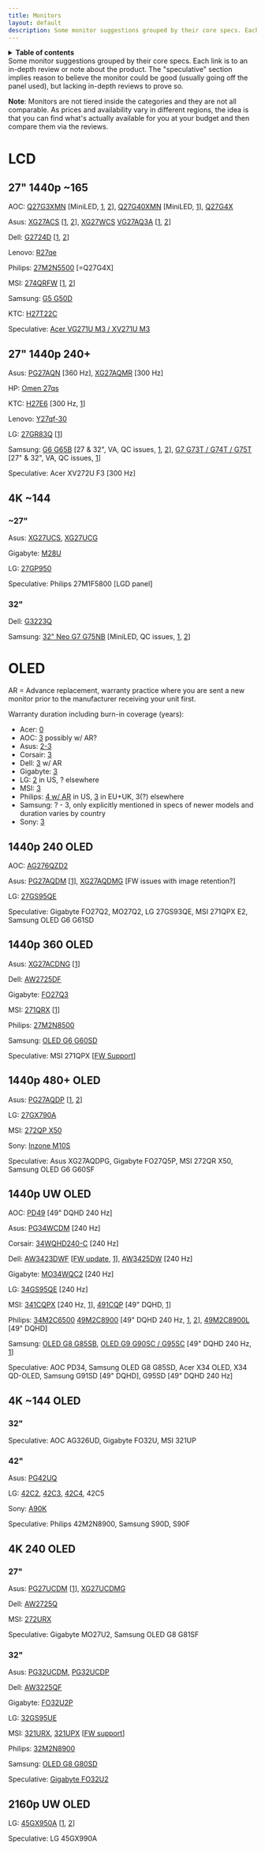 ```yaml
---
title: Monitors
layout: default
description: Some monitor suggestions grouped by their core specs. Each link is to an in-depth review or note about the product. The "speculative" section implies reason to believe the monitor could be good (usually going off the panel used), but lacking in-depth reviews to prove so.
---
```

<details closed markdown="block">
  <summary>
    <b>Table of contents</b>
  </summary>
  {: .text-delta }
- TOC
{:toc}
</details>
Some monitor suggestions grouped by their core specs. Each link is to an in-depth review or note about the product. The "speculative" section implies reason to believe the monitor could be good (usually going off the panel used), but lacking in-depth reviews to prove so.

**Note**: Monitors are not tiered inside the categories and they are not all comparable. As prices and availability vary in different regions, the idea is that you can find what's actually available for you at your budget and then compare them via the reviews.

# LCD

## 27" 1440p ~165

AOC: [Q27G3XMN](<https://www.youtube.com/watch?v=XbQ8Pe4WVxc>) [MiniLED, [1](<https://www.rtings.com/monitor/reviews/aoc/q27g3xmn>), [2](<https://tftcentral.co.uk/reviews/aoc-q27g3xmn>)], [Q27G40XMN](<https://www.youtube.com/watch?v=dDOybDnJ9cM>) [MiniLED, [1](<https://www.rtings.com/monitor/reviews/aoc/q27g40xmn>)], [Q27G4X](<https://www.youtube.com/watch?v=Ix9jwP_q_IM>)

Asus: [XG27ACS](<https://www.youtube.com/watch?v=cXgvP84g2BU>) [[1](<https://www.rtings.com/monitor/reviews/asus/rog-strix-xg27acs>), [2](<https://www.youtube.com/watch?v=G2T1wNu6Q6Y>)], [XG27WCS](<https://www.youtube.com/watch?v=heD3VTJvKAo>) [VG27AQ3A](<https://www.youtube.com/watch?v=jogkXwQwQI4>) [[1](<https://www.youtube.com/watch?v=__WHIe_KPXY>), [2](<https://www.youtube.com/watch?v=X39gYoif7Jk>)]

Dell: [G2724D](<https://www.youtube.com/watch?v=pw9ByU6AOd8>) [[1](<https://www.rtings.com/monitor/reviews/dell/g2724d>), [2](<https://www.youtube.com/watch?v=7Bj59SEc3f8>)]

Lenovo: [R27qe](<https://www.youtube.com/watch?v=PcUNbfsOrQM>)

Philips: [27M2N5500](<https://www.youtube.com/watch?v=ElbQ5WiO95c>) [=Q27G4X]

MSI: [274QRFW](<https://hardwareand.co/dossiers/peripheriques/analyse-le-moniteur-mag-274qrfw-de-chez-msi>) [[1](<https://youtu.be/Gt12D4TUnUU?t=6m47s>), [2](<https://www.youtube.com/watch?v=mTM136IQiNQ>)]

Samsung: [G5 G50D](<https://www.rtings.com/monitor/reviews/samsung/odyssey-g5-g50d-s27dg50>)

KTC: [H27T22C](<https://youtu.be/hkPUK8FM_VQ>)

Speculative: [Acer VG271U M3 / XV271U M3](<https://discord.com/channels/286168815585198080/873056765367955478/1293533301968994307>)

## 27" 1440p 240+

Asus: [PG27AQN](<https://www.youtube.com/watch?v=eYFtLBM3a78>) [360 Hz], [XG27AQMR](<https://www.youtube.com/watch?v=Wik4DhEaj_8>) [300 Hz]

HP: [Omen 27qs](<https://www.rtings.com/monitor/reviews/hp/omen-27qs>)

KTC: [H27E6](<https://www.displayninja.com/ktc-h27e6-review/>) [300 Hz, [1](<https://www.bilibili.com/video/BV1RJmiYQEkX/>)]

Lenovo: [Y27qf-30](<https://www.youtube.com/watch?v=GofFvSYi1CQ>)

LG: [27GR83Q](<https://www.youtube.com/watch?v=Z-1zV7MYT4U>) [[1](<https://www.youtube.com/watch?v=IEv895dnoVY>)]

Samsung: [G6 G65B](<https://www.rtings.com/monitor/reviews/samsung/odyssey-g6-s32bg65>) [27 & 32", VA, QC issues, [1](<https://www.youtube.com/watch?v=lqblkGhMwq4>), [2](<https://www.typectechreviews.com/post/samsung-odyssey-g6-g65b-gaming-monitor-review>)], [G7 G73T / G74T / G75T](<https://www.youtube.com/watch?v=go1qsBetgV0>) [27" & 32", VA, QC issues, [1](<https://www.rtings.com/monitor/reviews/samsung/odyssey-g7-c32g75t>)] 

Speculative: Acer XV272U F3 [300 Hz]

## 4K ~144

### ~27"

Asus: [XG27UCS](<https://www.youtube.com/watch?v=7c_SW4539Lk>), [XG27UCG](<https://www.youtube.com/watch?v=rVYVDODQmQ8>)

Gigabyte: [M28U](<https://www.youtube.com/watch?v=xnJjuQdQiyo>)

LG: [27GP950](<https://www.rtings.com/monitor/reviews/lg/27gp950-b>)

Speculative: Philips 27M1F5800 [LGD panel]

### 32"

Dell: [G3223Q](<https://www.rtings.com/monitor/reviews/dell/g3223q>)

Samsung: [32" Neo G7 G75NB](<https://www.youtube.com/watch?v=SMcABSuKAK0>) [MiniLED, QC issues, [1](<https://www.rtings.com/monitor/reviews/samsung/odyssey-neo-g7-s32bg75>), [2](<https://pcmonitors.info/reviews/samsung-odyssey-neo-g7-s32bg75/>)]

# OLED

AR = Advance replacement, warranty practice where you are sent a new monitor prior to the manufacturer receiving your unit first.

Warranty duration including burn-in coverage (years):
- Acer: [0](<https://images.acer.com/is/content/acer/Acer_MON_WTY_DOC_3_YR_MICI_US_CA_MX_LA_46.AD159.003_040213pdf>)
- AOC: [3](<https://aoc.com/us/gaming/aoc-oled>) possibly w/ AR?
- Asus: [2-3](<https://www.asus.com/us/support/faq/1051914/>)
- Corsair: [3](<https://www.corsair.com/us/en/explorer/gamer/monitors/should-i-be-concerned-about-burn-in-on-my-corsair-oled-monitor/>)
- Dell: [3](<https://tftcentral.co.uk/news/improvements-in-oled-care-features-allow-manufacturers-to-offer-added-burn-in-warranty-cover>) w/ AR
- Gigabyte: [3](<https://www.gigabyte.com/Press/News/2154>)
- LG: [2](<https://www.theverge.com/23827701/lg-oled-burn-in-warranty-two-desktop-monitor-windows>) in US, ? elsewhere 
- MSI: [3](<https://www.msi.com/news/detail/3-Year-Burn-in-Warranty-for-MSI-OLED-Monitors-143207>)
- Philips: [4 w/ AR](<https://www.usa.philips.com/c-w/support-home/warranty/warranty-bl.html>) in US, [3](<https://www.evnia.philips>) in EU+UK, 3(?) elsewhere
- Samsung: ? - 3, only explicitly mentioned in specs of newer models and duration varies by country
- Sony: [3](<https://www.hdtvtest.co.uk/news/sony-offers-three-year-burn-in-warranty-cover-for-oled-monitors>)

## 1440p 240 OLED

AOC: [AG276QZD2](<https://www.youtube.com/watch?v=7tXNC-rFs1g>)

Asus: [PG27AQDM](<https://www.youtube.com/watch?v=R0AkfhZp70w>) [[1](<https://www.youtube.com/watch?v=CqRT06hFDL8>)], [XG27AQDMG](<https://www.youtube.com/watch?v=4OD1Gml24gI>) [FW issues with image retention?]

LG: [27GS95QE](<https://www.rtings.com/monitor/reviews/lg/27gs95qe-b>)

Speculative: Gigabyte FO27Q2, MO27Q2, LG 27GS93QE, MSI 271QPX E2, Samsung OLED G6 G61SD

## 1440p 360 OLED

Asus: [XG27ACDNG](<https://www.youtube.com/watch?v=3jjFoEi0zDA>) [[1](<https://www.rtings.com/monitor/reviews/asus/rog-strix-oled-xg27acdng>)]

Dell: [AW2725DF](<https://www.youtube.com/watch?v=0ssesoCm4lU>)

Gigabyte: [FO27Q3](<https://www.youtube.com/watch?v=Je2WdeqaHto>)

MSI: [271QRX](<https://www.youtube.com/watch?v=XgtzP5Xs1aI>) [[1](<https://www.youtube.com/watch?v=-BcXYC9ANxE>)]

Philips: [27M2N8500](<https://www.youtube.com/watch?v=k7fe2KeD25g>)

Samsung: [OLED G6 G60SD](<https://www.rtings.com/monitor/reviews/samsung/odyssey-oled-g6-g60sd-s27dg60>)

Speculative: MSI 271QPX [[FW Support](<https://www.msi.com/news/detail/MAG-321UPX-QD-OLED-and-MAG-271QPX-QD-OLED-Support-Firmware-Update-143951>)]

## 1440p 480+ OLED

Asus: [PG27AQDP](<https://www.youtube.com/watch?v=fLekvkdOQvI>) [[1](<https://www.rtings.com/monitor/reviews/asus/rog-swift-oled-pg27aqdp>), [2](<https://tftcentral.co.uk/reviews/asus-rog-swift-pg27aqdp>)]

LG: [27GX790A](<https://www.rtings.com/monitor/reviews/lg/27gx790a-b>)

MSI: [272QP X50](<https://www.youtube.com/watch?v=gIFPzQ5L-ZM>)

Sony: [Inzone M10S](<https://www.rtings.com/monitor/reviews/sony/inzone-m10s>)

Speculative: Asus XG27AQDPG, Gigabyte FO27Q5P, MSI 272QR X50, Samsung OLED G6 G60SF

## 1440p UW OLED

AOC: [PD49](<https://tftcentral.co.uk/reviews/aoc-agon-pro-porsche-design-pd49>) [49" DQHD 240 Hz]

Asus: [PG34WCDM](<https://www.rtings.com/monitor/reviews/asus/rog-swift-oled-pg34wcdm>) [240 Hz]

Corsair: [34WQHD240-C](<https://www.youtube.com/watch?v=_5gInzdwoQs>) [240 Hz]

Dell: [AW3423DWF](<https://www.youtube.com/watch?v=b0aLF3KVOTQ>) [[FW update](<https://www.youtube.com/watch?v=jTvqGFBPIw4>), [1](<https://www.rtings.com/monitor/reviews/dell/alienware-aw3423dwf>)], [AW3425DW](<https://www.youtube.com/watch?v=ct3ojXNkq8Q>) [240 Hz]

Gigabyte: [MO34WQC2](<https://www.youtube.com/watch?v=AaHOcqinQBI>) [240 Hz]

LG: [34GS95QE](<https://www.rtings.com/monitor/reviews/lg/34gs95qe-b>) [240 Hz]

MSI: [341CQPX](<https://www.youtube.com/watch?v=YYCKQ2Pcgw0>) [240 Hz, [1](<https://tftcentral.co.uk/reviews/msi-mpg-341cqpx-qd-oled>)], [491CQP](<https://www.youtube.com/watch?v=IPgb7xaW6B0>) [49" DQHD, [1](<https://www.youtube.com/watch?v=xDYc6_jIDec>)]

Philips: [34M2C6500](<https://www.youtube.com/watch?v=iPCvktwPp60>) [49M2C8900](<https://www.youtube.com/watch?v=Pe4hfsUeHks>) [49" DQHD 240 Hz, [1](<https://www.youtube.com/watch?v=31lzfW_vjKM>), [2](<https://www.kitguru.net/peripherals/dominic-moass/philips-evnia-49m2c8900-review-240hz-qd-oled-super-ultrawide/all/1/>)], [49M2C8900L](<https://www.youtube.com/watch?v=-Qbm93I7fi4>) [49" DQHD]

Samsung: [OLED G8 G85SB](<https://www.youtube.com/watch?v=RmDmJ_1SudA>), [OLED G9 G90SC / G95SC](<https://www.youtube.com/watch?v=BSTds2SjxsU>) [49" DQHD 240 Hz, [1](<https://www.rtings.com/monitor/reviews/samsung/odyssey-oled-g9-g95sc-s49cg95>)]

Speculative: AOC PD34, Samsung OLED G8 G85SD, Acer X34 OLED, X34 QD-OLED, Samsung G91SD [49" DQHD], G95SD [49" DQHD 240 Hz]

## 4K ~144 OLED

### 32"

Speculative: AOC AG326UD, Gigabyte FO32U, MSI 321UP

### 42"

Asus: [PG42UQ](<https://www.youtube.com/watch?v=MNBmFJ68SCw>)

LG: [42C2](<https://www.rtings.com/monitor/reviews/lg/42-c2-oled>), [42C3](<https://www.rtings.com/tv/reviews/lg/c3-oled>), [42C4](<https://www.rtings.com/monitor/reviews/lg/42-c4-oled>), 42C5

Sony: [A90K](<https://www.rtings.com/tv/reviews/sony/a90k-oled>)

Speculative: Philips 42M2N8900, Samsung S90D, S90F

## 4K 240 OLED

### 27"

Asus: [PG27UCDM](<https://www.youtube.com/watch?v=tCLxxmULrdY>) [[1](<https://tftcentral.co.uk/reviews/asus-rog-swift-pg27ucdm>)], [XG27UCDMG](<https://www.youtube.com/watch?v=oY2tUxRlQAM>)

Dell: [AW2725Q](<https://www.youtube.com/watch?v=tBjB5ZUAfAE>)

MSI: [272URX](<https://www.youtube.com/watch?v=su7f1Gg6WIE>)

Speculative: Gigabyte MO27U2, Samsung OLED G8 G81SF

### 32"

Asus: [PG32UCDM](<https://www.youtube.com/watch?v=qywLwR7KT9M>), [PG32UCDP](<https://www.youtube.com/watch?v=5HNZina-4Tc>)

Dell: [AW3225QF](<https://www.youtube.com/watch?v=GR9H_kg1uZU>)

Gigabyte: [FO32U2P](<https://www.youtube.com/watch?v=dLVLX_busi4>)

LG: [32GS95UE](<https://www.youtube.com/watch?v=Jvdng6cqlhI>)

MSI: [321URX](<https://www.youtube.com/watch?v=O1cPgQ9F4IY>), [321UPX](<https://www.youtube.com/watch?v=Wwli6kxX3bc>) [[FW support](<https://www.msi.com/news/detail/MAG-321UPX-QD-OLED-and-MAG-271QPX-QD-OLED-Support-Firmware-Update-143951>)]

Philips: [32M2N8900](<https://www.youtube.com/watch?v=ly0pqcisD6c>)

Samsung: [OLED G8 G80SD](<https://www.rtings.com/monitor/reviews/samsung/odyssey-oled-g8-g80sd-s32dg80>)

Speculative: [Gigabyte FO32U2](<https://tftcentral.co.uk/news/gigabyte-aorus-fo32u2-offers-a-lower-cost-alternative-to-the-fo32u2p-without-the-displayport-2-1-connection>)

## 2160p UW OLED

LG: [45GX950A](<https://www.youtube.com/watch?v=70uei9-FqkE>) [[1](<https://www.rtings.com/monitor/reviews/lg/45gx950a-b>), [2](<https://www.youtube.com/watch?v=2iwUAIgDy6k>)]

Speculative: LG 45GX990A

